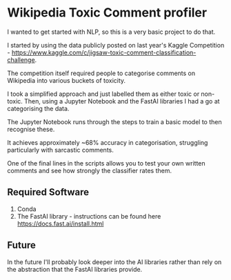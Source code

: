 # Wikipedia Toxic Comment profiler

I wanted to get started with NLP, so this is a very basic project to do that.

I started by using the data publicly posted on last year's Kaggle Competition - https://www.kaggle.com/c/jigsaw-toxic-comment-classification-challenge.

The competition itself required people to categorise comments on Wikipedia into various buckets of toxicity.

I took a simplified approach and just labelled them as either toxic or non-toxic. Then, using a Jupyter Notebook and the FastAI libraries I had a go at categorising the data.

The Jupyter Notebook runs through the steps to train a basic model to then recognise these.

It achieves approximately ~68% accuracy in categorisation, struggling particularly with sarcastic comments.

One of the final lines in the scripts allows you to test your own written comments and see how strongly the classifier rates them.


## Required Software
1. Conda
2. The FastAI library - instructions can be found here https://docs.fast.ai/install.html

## Future
In the future I'll probably look deeper into the AI libraries rather than rely on the abstraction that the FastAI libraries provide.
